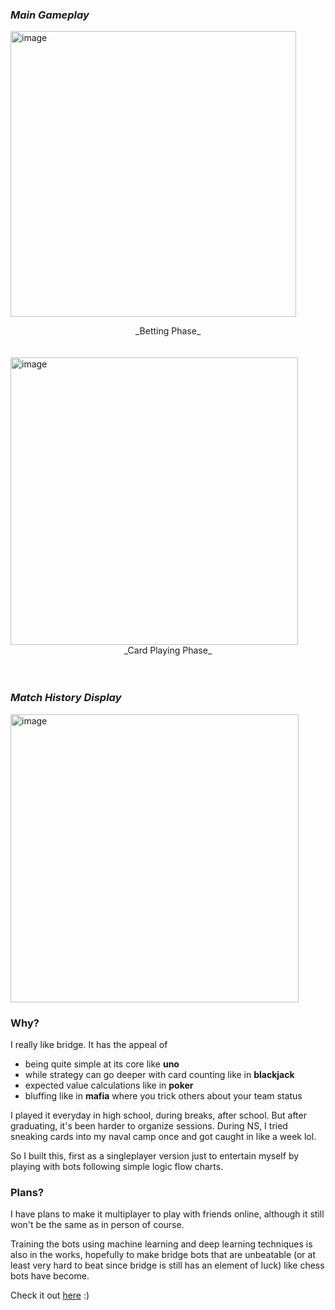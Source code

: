  ### *Main Gameplay* 
<img width="457" alt="image" src="https://github.com/user-attachments/assets/a37d37c5-93dd-4d9b-9299-9d1cff9171c6" /> <br/>

<center>_Betting Phase_ </center>
<br/><br/>
<img width="460" alt="image" src="https://github.com/user-attachments/assets/3e467ef7-5c20-41ee-bac8-036b130842d2" /> <br/>
<center>_Card Playing Phase_</center>
<br/><br/>

### *Match History Display* 
<img width="461" alt="image" src="https://github.com/user-attachments/assets/c1f9c09e-2864-4fb2-88d9-94d41321d18d" /> 


### Why? 
I really like bridge. It has the appeal of 
- being quite simple at its core like **uno**
- while strategy can go deeper with card counting like in **blackjack**
- expected value calculations like in **poker**
- bluffing like in **mafia** where you trick others about your team status

I played it everyday in high school, during breaks, after school. But after graduating, it's been harder to organize sessions. During NS, I tried sneaking cards into my naval camp once and got caught in like a week lol.

So I built this, first as a singleplayer version just to entertain myself by playing with bots following simple logic flow charts. 

### Plans?
I have plans to make it multiplayer to play with friends online, although it still won't be the same as in person of course. 

Training the bots using machine learning and deep learning techniques is also in the works, hopefully to make bridge bots that are unbeatable (or at least very hard to beat since bridge is still has an element of luck) like chess bots have become.

Check it out [here]([url](https://bridge-psi-ten.vercel.app/)) :)
